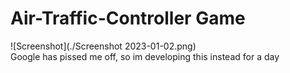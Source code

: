 # Air-Traffic-Controller Game
![Screenshot](./Screenshot 2023-01-02.png)  
 Google has pissed me off, so im developing this instead for a day
